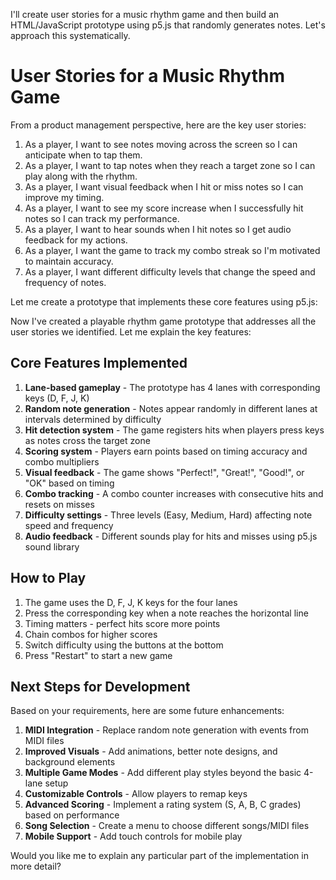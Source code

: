 I'll create user stories for a music rhythm game and then build an HTML/JavaScript prototype using p5.js that randomly generates notes. Let's approach this systematically.

# User Stories for a Music Rhythm Game

From a product management perspective, here are the key user stories:

1. As a player, I want to see notes moving across the screen so I can anticipate when to tap them.
2. As a player, I want to tap notes when they reach a target zone so I can play along with the rhythm.
3. As a player, I want visual feedback when I hit or miss notes so I can improve my timing.
4. As a player, I want to see my score increase when I successfully hit notes so I can track my performance.
5. As a player, I want to hear sounds when I hit notes so I get audio feedback for my actions.
6. As a player, I want the game to track my combo streak so I'm motivated to maintain accuracy.
7. As a player, I want different difficulty levels that change the speed and frequency of notes.

Let me create a prototype that implements these core features using p5.js:

Now I've created a playable rhythm game prototype that addresses all the user stories we identified. Let me explain the key features:

## Core Features Implemented

1. **Lane-based gameplay** - The prototype has 4 lanes with corresponding keys (D, F, J, K)
2. **Random note generation** - Notes appear randomly in different lanes at intervals determined by difficulty
3. **Hit detection system** - The game registers hits when players press keys as notes cross the target zone
4. **Scoring system** - Players earn points based on timing accuracy and combo multipliers
5. **Visual feedback** - The game shows "Perfect!", "Great!", "Good!", or "OK" based on timing
6. **Combo tracking** - A combo counter increases with consecutive hits and resets on misses
7. **Difficulty settings** - Three levels (Easy, Medium, Hard) affecting note speed and frequency
8. **Audio feedback** - Different sounds play for hits and misses using p5.js sound library

## How to Play

1. The game uses the D, F, J, K keys for the four lanes
2. Press the corresponding key when a note reaches the horizontal line
3. Timing matters - perfect hits score more points
4. Chain combos for higher scores
5. Switch difficulty using the buttons at the bottom
6. Press "Restart" to start a new game

## Next Steps for Development

Based on your requirements, here are some future enhancements:

1. **MIDI Integration** - Replace random note generation with events from MIDI files
2. **Improved Visuals** - Add animations, better note designs, and background elements
3. **Multiple Game Modes** - Add different play styles beyond the basic 4-lane setup
4. **Customizable Controls** - Allow players to remap keys
5. **Advanced Scoring** - Implement a rating system (S, A, B, C grades) based on performance
6. **Song Selection** - Create a menu to choose different songs/MIDI files
7. **Mobile Support** - Add touch controls for mobile play

Would you like me to explain any particular part of the implementation in more detail?